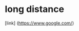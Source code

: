 # long distance

[link]                                                       (https://www.google.com/)